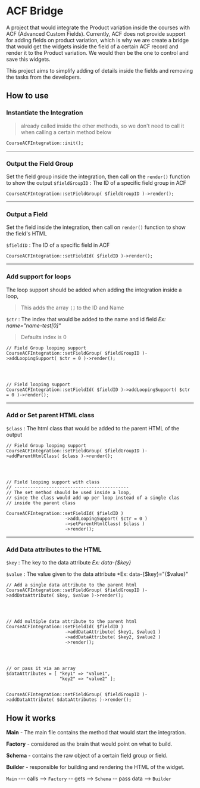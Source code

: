 # ACF Bridge

A project that would integrate the Product variation inside the courses with ACF (Advanced Custom Fields). Currently, ACF does not provide support for adding fields on product variation, which is why we are create a bridge that would get the widgets inside the field of a certain ACF record and render it to the Product variation. We would then be the one to control and save this widgets.

This project aims to simplify adding of details inside the fields and removing the tasks from the developers.

## How to use


### Instantiate the Integration
> already called inside the other methods, so we don't need to call it when calling a certain method below
```
CourseACFIntegration::init();
```
---
### Output the Field Group

Set the field group inside the integration, then call on the `render()` function to show the output
`$fieldGroupID`
: The ID of a specific field group in ACF
```
CourseACFIntegration::setFieldGroup( $fieldGroupID )->render();
```
---
### Output a Field

Set the field inside the integration, then call on `render()` function to show the field's HTML

`$fieldID`
: The ID of a specific field in ACF
```
CourseACFIntegration::setFieldId( $fieldID )->render();
```
---
### Add support for loops

The loop support should be added when adding the integration inside a loop,

> This adds the array `[]` to the ID and Name

`$ctr`
: The index that would be added to the name and id field *Ex: name="name-test[0]"*
 > Defaults index is 0
```
// Field Group looping support
CourseACFIntegration::setFieldGroup( $fieldGroupID )->addLoopingSupport( $ctr = 0 )->render();




// Field looping support
CourseACFIntegration::setFieldId( $fieldID )->addLoopingSupport( $ctr = 0 )->render();
```
---
### Add or Set parent HTML class

`$class` 
: The html class that would be added to the parent HTML of the output 


```
// Field Group looping support
CourseACFIntegration::setFieldGroup( $fieldGroupID )->addParentHtmlClass( $class )->render();




// Field looping support with class
// -------------------------------------------
// The set method should be used inside a loop, 
// since the class would add up per loop instead of a single clas
// inside the parent class

CourseACFIntegration::setFieldId( $fieldID )
                      ->addLoopingSupport( $ctr = 0 )
                      ->setParentHtmlClass( $class )
                      ->render();
```
---
### Add Data attributes to the HTML

`$key` 
: The key to the data attribute *Ex: data-{$key}*

`$value` 
: The value given to the data attribute *Ex: data-{$key}="{$value}" 

 
```
// Add a single data attribute to the parent html
CourseACFIntegration::setFieldGroup( $fieldGroupID )->addDataAttribute( $key, $value )->render();




// Add multiple data attribute to the parent html
CourseACFIntegration::setFieldId( $fieldID )
                      ->addDataAttribute( $key1, $value1 )
                      ->addDataAttribute( $key2, $value2 )
                      ->render();
                  
                  

                      
// or pass it via an array
$dataAttributes = [ "key1" => "value1",
                    "key2" => "value2" ];
                  
                  
CourseACFIntegration::setFieldGroup( $fieldGroupID )->addDataAttribute( $dataAttributes )->render();
```


## How it works

**Main** - The main file contains the method that would start the integration.

**Factory** - considered as the brain that would point on what to build.

**Schema** - contains the raw object of a certain field group or field.

**Builder** - responsible for building and rendering the HTML of the widget. 

`Main` --- calls --> `Factory` -- gets --> `Schema` -- pass data --> `Builder`